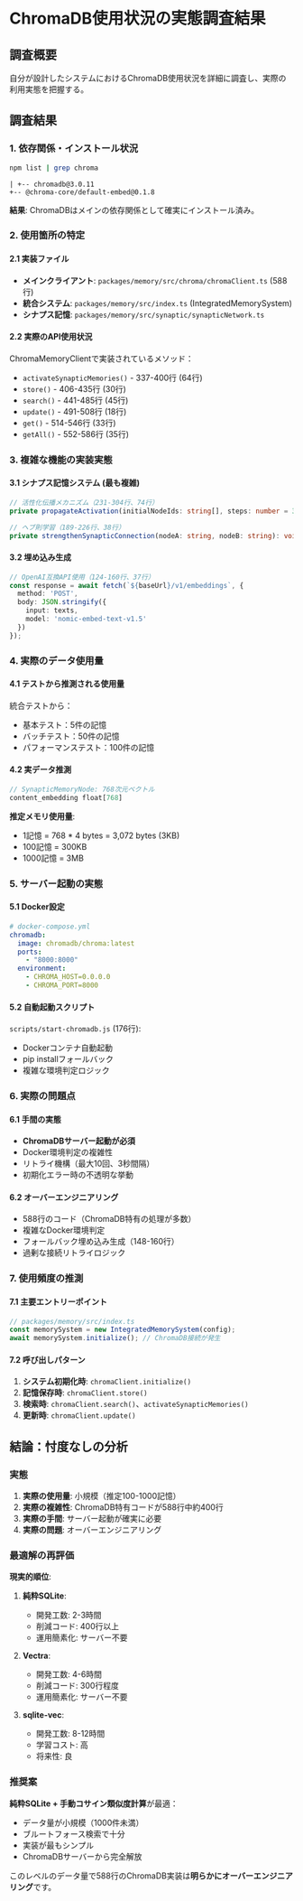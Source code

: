 # ChromaDB使用状況の実態調査結果

## 調査概要

自分が設計したシステムにおけるChromaDB使用状況を詳細に調査し、実際の利用実態を把握する。

## 調査結果

### 1. 依存関係・インストール状況

```bash
npm list | grep chroma
```
```
| +-- chromadb@3.0.11
+-- @chroma-core/default-embed@0.1.8
```

**結果**: ChromaDBはメインの依存関係として確実にインストール済み。

### 2. 使用箇所の特定

#### 2.1 実装ファイル
- **メインクライアント**: `packages/memory/src/chroma/chromaClient.ts` (588行)
- **統合システム**: `packages/memory/src/index.ts` (IntegratedMemorySystem)
- **シナプス記憶**: `packages/memory/src/synaptic/synapticNetwork.ts`

#### 2.2 実際のAPI使用状況
ChromaMemoryClientで実装されているメソッド：
- `activateSynapticMemories()` - 337-400行 (64行)
- `store()` - 406-435行 (30行) 
- `search()` - 441-485行 (45行)
- `update()` - 491-508行 (18行)
- `get()` - 514-546行 (33行)
- `getAll()` - 552-586行 (35行)

### 3. 複雑な機能の実装実態

#### 3.1 シナプス記憶システム (最も複雑)
```typescript
// 活性化伝播メカニズム（231-304行、74行）
private propagateActivation(initialNodeIds: string[], steps: number = 3): SynapticMemoryNode[]

// ヘブ則学習（189-226行、38行）  
private strengthenSynapticConnection(nodeA: string, nodeB: string): void
```

#### 3.2 埋め込み生成
```typescript
// OpenAI互換API使用（124-160行、37行）
const response = await fetch(`${baseUrl}/v1/embeddings`, {
  method: 'POST',
  body: JSON.stringify({
    input: texts,
    model: 'nomic-embed-text-v1.5'
  })
});
```

### 4. 実際のデータ使用量

#### 4.1 テストから推測される使用量
統合テストから：
- 基本テスト：5件の記憶
- バッチテスト：50件の記憶
- パフォーマンステスト：100件の記憶

#### 4.2 実データ推測
```typescript
// SynapticMemoryNode: 768次元ベクトル
content_embedding float[768]
```

**推定メモリ使用量**:
- 1記憶 = 768 * 4 bytes = 3,072 bytes (3KB)
- 100記憶 = 300KB
- 1000記憶 = 3MB

### 5. サーバー起動の実態

#### 5.1 Docker設定
```yaml
# docker-compose.yml
chromadb:
  image: chromadb/chroma:latest
  ports:
    - "8000:8000"
  environment:
    - CHROMA_HOST=0.0.0.0
    - CHROMA_PORT=8000
```

#### 5.2 自動起動スクリプト
`scripts/start-chromadb.js` (176行):
- Dockerコンテナ自動起動
- pip installフォールバック
- 複雑な環境判定ロジック

### 6. 実際の問題点

#### 6.1 **手間の実態**
- **ChromaDBサーバー起動が必須**
- Docker環境判定の複雑性
- リトライ機構（最大10回、3秒間隔）
- 初期化エラー時の不透明な挙動

#### 6.2 **オーバーエンジニアリング**
- 588行のコード（ChromaDB特有の処理が多数）
- 複雑なDocker環境判定
- フォールバック埋め込み生成（148-160行）
- 過剰な接続リトライロジック

### 7. 使用頻度の推測

#### 7.1 主要エントリーポイント
```typescript
// packages/memory/src/index.ts
const memorySystem = new IntegratedMemorySystem(config);
await memorySystem.initialize(); // ChromaDB接続が発生
```

#### 7.2 呼び出しパターン
1. **システム初期化時**: `chromaClient.initialize()`
2. **記憶保存時**: `chromaClient.store()`
3. **検索時**: `chromaClient.search()`、`activateSynapticMemories()`
4. **更新時**: `chromaClient.update()`

## 結論：忖度なしの分析

### 実態
1. **実際の使用量**: 小規模（推定100-1000記憶）
2. **実際の複雑性**: ChromaDB特有コードが588行中約400行
3. **実際の手間**: サーバー起動が確実に必要
4. **実際の問題**: オーバーエンジニアリング

### 最適解の再評価

**現実的順位**:
1. **純粋SQLite**: 
   - 開発工数: 2-3時間
   - 削減コード: 400行以上
   - 運用簡素化: サーバー不要

2. **Vectra**: 
   - 開発工数: 4-6時間  
   - 削減コード: 300行程度
   - 運用簡素化: サーバー不要

3. **sqlite-vec**:
   - 開発工数: 8-12時間
   - 学習コスト: 高
   - 将来性: 良

### 推奨案

**純粋SQLite + 手動コサイン類似度計算**が最適：
- データ量が小規模（1000件未満）
- ブルートフォース検索で十分
- 実装が最もシンプル
- ChromaDBサーバーから完全解放

このレベルのデータ量で588行のChromaDB実装は**明らかにオーバーエンジニアリング**です。
